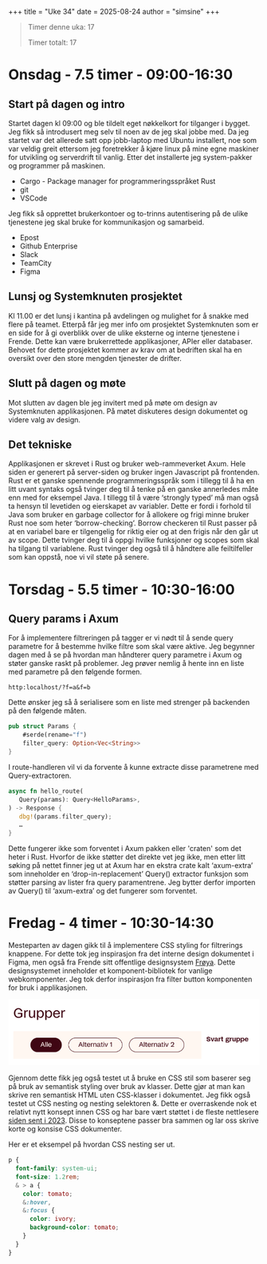 +++
title = "Uke 34"
date = 2025-08-24
author = "simsine"
+++

> Timer  denne uka: 17
>
> Timer totalt: 17

# Onsdag - 7.5 timer - 09:00-16:30

## Start på dagen og intro
Startet dagen kl 09:00 og ble tildelt eget nøkkelkort for tilganger i bygget. Jeg fikk så introdusert meg selv til noen av de jeg skal jobbe med. Da jeg startet var det allerede satt opp jobb-laptop med Ubuntu installert, noe som var veldig greit ettersom jeg foretrekker å kjøre linux på mine egne maskiner for utvikling og serverdrift til vanlig. Etter det installerte jeg system-pakker og programmer på maskinen. 
- Cargo - Package manager for programmeringsspråket Rust 
- git
- VSCode

Jeg fikk så opprettet brukerkontoer og to-trinns autentisering på de ulike tjenestene jeg skal bruke for kommunikasjon og samarbeid.

- Epost
- Github Enterprise
- Slack
- TeamCity
- Figma

## Lunsj og Systemknuten prosjektet
Kl 11.00 er det lunsj i kantina på avdelingen og mulighet for å snakke med flere på teamet.
Etterpå får jeg mer info om prosjektet Systemknuten som er en side for å gi overblikk over de ulike eksterne og interne tjenestene i Frende. Dette kan være brukerrettede applikasjoner, APIer eller databaser. Behovet for dette prosjektet kommer av krav om at bedriften skal ha en oversikt over den store mengden tjenester de drifter.

## Slutt på dagen og møte
Mot slutten av dagen ble jeg invitert med på møte om design av Systemknuten applikasjonen. På møtet diskuteres design dokumentet og videre valg av design.

## Det tekniske
Applikasjonen er skrevet i Rust og bruker web-rammeverket Axum. 
Hele siden er generert på server-siden og bruker ingen Javascript på frontenden.
Rust er et ganske spennende programmeringsspråk som i tillegg til å ha en litt uvant syntaks også tvinger deg til å tenke på en ganske annerledes måte enn med for eksempel Java. I tillegg til å være ‘strongly typed’ må man også ta hensyn til levetiden og eierskapet av variabler. Dette er fordi i forhold til Java som bruker en garbage collector for å allokere og frigi minne bruker Rust noe som heter ‘borrow-checking’. Borrow checkeren til Rust passer på at en variabel bare er tilgengelig for riktig eier og at den frigis når den går ut av scope. Dette tvinger deg til å oppgi hvilke funksjoner og scopes som skal ha tilgang til variablene. Rust tvinger deg også til å håndtere alle feiltilfeller som kan oppstå, noe vi vil støte på senere.



# Torsdag - 5.5 timer - 10:30-16:00

## Query params i Axum
For å implementere filtreringen på tagger er vi nødt til å sende query parametre for å bestemme hvilke filtre som skal være aktive. Jeg begynner dagen med å se på hvordan man håndterer query parametre i Axum og støter ganske raskt på problemer. Jeg prøver nemlig å hente inn en liste med parametre på den følgende formen.

```
http:localhost/?f=a&f=b
```

Dette ønsker jeg så å serialisere som en liste med strenger på backenden på den følgende måten.

```rust
pub struct Params {
	#serde(rename="f")
	filter_query: Option<Vec<String>>
}
```

I route-handleren vil vi da forvente å kunne extracte disse parametrene med Query-extractoren.

```rust
async fn hello_route(
   Query(params): Query<HelloParams>,
) -> Response {
   dbg!(params.filter_query);
   …
}
```

Dette fungerer ikke som forventet i Axum pakken eller 'craten' som det heter i Rust. Hvorfor de ikke støtter det direkte vet jeg ikke, men etter litt søking på nettet finner jeg ut at Axum har en ekstra crate kalt ‘axum-extra’ som inneholder en ‘drop-in-replacement’ Query() extractor funksjon som støtter parsing av lister fra query paramentrene. Jeg bytter derfor importen av Query() til ‘axum-extra’ og det fungerer som forventet.



# Fredag - 4 timer - 10:30-14:30 

Mesteparten av dagen gikk til å implementere CSS styling for filtrerings knappene. For dette tok jeg inspirasjon fra det interne design dokumentet i Figma, men også fra Frende sitt offentlige designsystem [Frøya](https://design.frende.no). Dette designsystemet inneholder et komponent-bibliotek for vanlige webkomponenter. Jeg tok derfor inspirasjon fra filter button komponenten for bruk i applikasjonen.

![Utdrag av filter button komponenten](filter_button_grupper.png)

Gjennom dette fikk jeg også testet ut å bruke en CSS stil som baserer seg på bruk av semantisk styling over bruk av klasser. Dette gjør at man kan skrive ren semantisk HTML uten CSS-klasser i dokumentet. 
Jeg fikk også testet ut CSS nesting og nesting selektoren &. Dette er overraskende nok et relativt nytt konsept innen CSS og har bare vært støttet i de fleste nettlesere [siden sent i 2023](https://caniuse.com/css-nesting). Disse to konseptene passer bra sammen og lar oss skrive korte og konsise CSS dokumenter. 

Her er et eksempel på hvordan CSS nesting ser ut.

```css
p {
  font-family: system-ui;
  font-size: 1.2rem;
  & > a {
    color: tomato;
    &:hover,
    &:focus {
      color: ivory;
      background-color: tomato;
    }
  }
}
```
